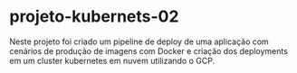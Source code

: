 # projeto-kubernets-02

Neste projeto foi criado um pipeline de deploy de uma aplicação com cenários de produção de imagens com Docker e criação dos deployments em um cluster kubernetes em nuvem utilizando o GCP.
